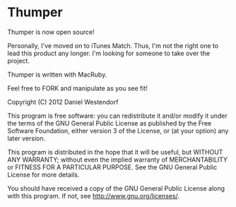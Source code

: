 Thumper
=======

Thumper is now open source! 

Personally, I've moved on to iTunes Match. Thus, I'm not the right one to lead this product any longer. I'm looking for someone
to take over the project.

Thumper is written with MacRuby.

Feel free to FORK and manipulate as you see fit!

Copyright (C) 2012  Daniel Westendorf

This program is free software: you can redistribute it and/or modify
it under the terms of the GNU General Public License as published by
the Free Software Foundation, either version 3 of the License, or
(at your option) any later version.

This program is distributed in the hope that it will be useful,
but WITHOUT ANY WARRANTY; without even the implied warranty of
MERCHANTABILITY or FITNESS FOR A PARTICULAR PURPOSE.  See the
GNU General Public License for more details.

You should have received a copy of the GNU General Public License
along with this program.  If not, see <http://www.gnu.org/licenses/>.

